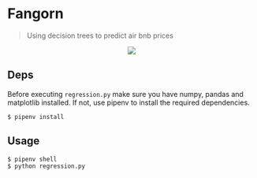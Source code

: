 # Fangorn
> Using decision trees to predict air bnb prices
<p align="center"><img src="https://i.pinimg.com/564x/e8/53/19/e85319b587e0992531951bdf693d88ec.jpg"></p>

## Deps
Before executing `regression.py` make sure you have numpy, pandas and matplotlib installed.
If not, use pipenv to install the required dependencies.

```
$ pipenv install
```

## Usage
```
$ pipenv shell
$ python regression.py
```
